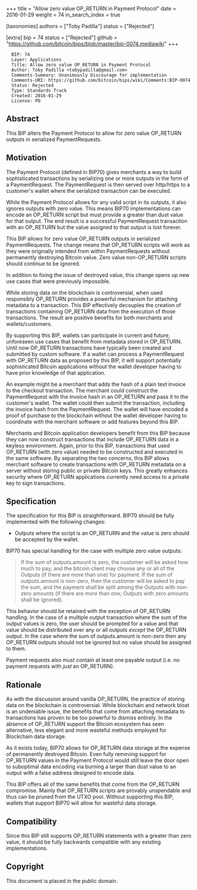 +++
title = "Allow zero value OP_RETURN in Payment Protocol"
date = 2016-01-29
weight = 74
in_search_index = true

[taxonomies]
authors = ["Toby Padilla"]
status = ["Rejected"]

[extra]
bip = 74
status = ["Rejected"]
github = "https://github.com/bitcoin/bips/blob/master/bip-0074.mediawiki"
+++

``` 
  BIP: 74
  Layer: Applications
  Title: Allow zero value OP_RETURN in Payment Protocol
  Author: Toby Padilla <tobypadilla@gmail.com>
  Comments-Summary: Unanimously Discourage for implementation
  Comments-URI: https://github.com/bitcoin/bips/wiki/Comments:BIP-0074
  Status: Rejected
  Type: Standards Track
  Created: 2016-01-29
  License: PD
```

## Abstract

This BIP alters the Payment Protocol to allow for zero value OP\_RETURN
outputs in serialized PaymentRequests.

## Motivation

The Payment Protocol (defined in BIP70) gives merchants a way to build
sophisticated transactions by serializing one or more outputs in the
form of a PaymentRequest. The PaymentRequest is then served over
http/https to a customer's wallet where the serialized transaction can
be executed.

While the Payment Protocol allows for any valid script in its outputs,
it also ignores outputs with zero value. This means BIP70
implementations can encode an OP\_RETURN script but must provide a
greater than dust value for that output. The end result is a successful
PaymentRequest transaction with an OP\_RETURN but the value assigned to
that output is lost forever.

This BIP allows for zero value OP\_RETURN outputs in serialized
PaymentRequests. The change means that OP\_RETURN scripts will work as
they were originally intended from within PaymentRequests without
permanently destroying Bitcoin value. Zero value non-OP\_RETURN scripts
should continue to be ignored.

In addition to fixing the issue of destroyed value, this change opens up
new use cases that were previously impossible.

While storing data on the blockchain is controversial, when used
responsibly OP\_RETURN provides a powerful mechanism for attaching
metadata to a transaction. This BIP effectively decouples the creation
of transactions containing OP\_RETURN data from the execution of those
transactions. The result are positive benefits for both merchants and
wallets/customers.

By supporting this BIP, wallets can participate in current and future,
unforeseen use cases that benefit from metadata stored in OP\_RETURN.
Until now OP\_RETURN transactions have typically been created and
submitted by custom software. If a wallet can process a PaymentRequest
with OP\_RETURN data as proposed by this BIP, it will support
potentially sophisticated Bitcoin applications without the wallet
developer having to have prior knowledge of that application.

An example might be a merchant that adds the hash of a plain text
invoice to the checkout transaction. The merchant could construct the
PaymentRequest with the invoice hash in an OP\_RETURN and pass it to the
customer's wallet. The wallet could then submit the transaction,
including the invoice hash from the PaymentRequest. The wallet will have
encoded a proof of purchase to the blockchain without the wallet
developer having to coordinate with the merchant software or add
features beyond this BIP.

Merchants and Bitcoin application developers benefit from this BIP
because they can now construct transactions that include OP\_RETURN data
in a keyless environment. Again, prior to this BIP, transactions that
used OP\_RETURN (with zero value) needed to be constructed and executed
in the same software. By separating the two concerns, this BIP allows
merchant software to create transactions with OP\_RETURN metadata on a
server without storing public or private Bitcoin keys. This greatly
enhances security where OP\_RETURN applications currently need access to
a private key to sign transactions.

## Specification

The specification for this BIP is straightforward. BIP70 should be fully
implemented with the following changes:

  - Outputs where the script is an OP\_RETURN and the value is zero
    should be accepted by the wallet.

BIP70 has special handling for the case with multiple zero value
outputs:

> If the sum of outputs.amount is zero, the customer will be asked how
> much to pay, and the bitcoin client may choose any or all of the
> Outputs (if there are more than one) for payment. If the sum of
> outputs.amount is non-zero, then the customer will be asked to pay the
> sum, and the payment shall be split among the Outputs with non-zero
> amounts (if there are more than one; Outputs with zero amounts shall
> be ignored).

This behavior should be retained with the exception of OP\_RETURN
handling. In the case of a multiple output transaction where the sum of
the output values is zero, the user should be prompted for a value and
that value should be distributed over any or all outputs *except* the
OP\_RETURN output. In the case where the sum of outputs.amount is
non-zero then any OP\_RETURN outputs should not be ignored but no value
should be assigned to them.

Payment requests also must contain at least one payable output (i.e. no
payment requests with *just* an OP\_RETURN).

## Rationale

As with the discussion around vanilla OP\_RETURN, the practice of
storing data on the blockchain is controversial. While blockchain and
network bloat is an undeniable issue, the benefits that come from
attaching metadata to transactions has proven to be too powerful to
dismiss entirely. In the absence of OP\_RETURN support the Bitcoin
ecosystem has seen alternative, less elegant and more wasteful methods
employed for Blockchain data storage.

As it exists today, BIP70 allows for OP\_RETURN data storage at the
expense of permanently destroyed Bitcoin. Even fully removing support
for OP\_RETURN values in the Payment Protocol would still leave the door
open to suboptimal data encoding via burning a larger than dust value to
an output with a false address designed to encode data.

This BIP offers all of the same benefits that come from the OP\_RETURN
compromise. Mainly that OP\_RETURN scripts are provably unspendable and
thus can be pruned from the UTXO pool. Without supporting this BIP,
wallets that support BIP70 will allow for wasteful data storage.

## Compatibility

Since this BIP still supports OP\_RETURN statements with a greater than
zero value, it should be fully backwards compatible with any existing
implementations.

## Copyright

This document is placed in the public domain.
